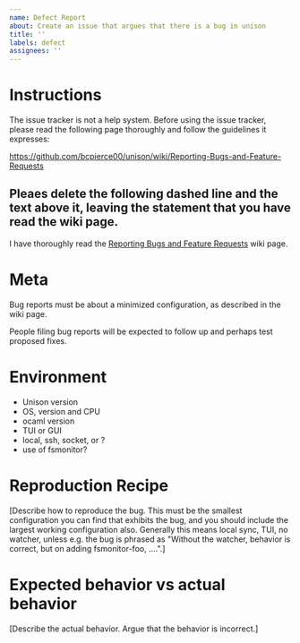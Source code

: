 ```yaml
---
name: Defect Report
about: Create an issue that argues that there is a bug in unison
title: ''
labels: defect
assignees: ''
---
```


# Instructions

The issue tracker is not a help system.  Before using the issue
tracker, please read the following page thoroughly and follow the
guidelines it expresses:

https://github.com/bcpierce00/unison/wiki/Reporting-Bugs-and-Feature-Requests

Pleaes delete the following dashed line and the text above it, leaving the
statement that you have read the wiki page.
----------------------------------------
I have thoroughly read the [Reporting Bugs and Feature Requests](https://github.com/bcpierce00/unison/wiki/Reporting-Bugs-and-Feature-Requests) wiki page.

# Meta

Bug reports must be about a minimized configuration, as described in the wiki page.

People filing bug reports will be expected to follow up and perhaps
test proposed fixes.

# Environment

  - Unison version
  - OS, version and CPU
  - ocaml version
  - TUI or GUI
  - local, ssh, socket, or ?
  - use of fsmonitor?

# Reproduction Recipe

[Describe how to reproduce the bug.  This must be the smallest
configuration you can find that exhibits the bug, and you should
include the largest working configuration also.  Generally this means
local sync, TUI, no watcher, unless e.g. the bug is phrased as
"Without the watcher, behavior is correct, but on adding
fsmonitor-foo, ....".]

# Expected behavior vs actual behavior

[Describe the actual behavior.  Argue that the behavior is incorrect.]

